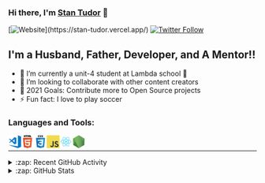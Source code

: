 ### Hi there, I'm [Stan Tudor][website] 👋
<!-- aka Stan2dor  -->

[![Website](https://img.shields.io/website?)](https://stan-tudor.vercel.app/)
[![Twitter Follow](https://img.shields.io/twitter/follow/stantudor?color=1DA1F2&logo=twitter&style=for-the-badge)](https://twitter.com/intent/follow?original_referer=https%3A%2F%2Fgithub.com%2Fstantudor&screen_name=stantudor)

## I'm a Husband, Father, Developer, and A Mentor!!

- 🌱 I’m currently a unit-4 student at Lambda school 🤣
- 👯 I’m looking to collaborate with other content creators
- 🥅 2021 Goals: Contribute more to Open Source projects
- ⚡ Fun fact: I love to play soccer

<!-- ### Connect with me:

[<img align="left" alt="stan2dor" width="22px" color="white" src="https://raw.githubusercontent.com/iconic/open-iconic/master/svg/globe.svg" />][website]
[<img align="left" alt="Stan2dor | Twitter" width="22px" color: white src="https://cdn.jsdelivr.net/npm/simple-icons@v3/icons/twitter.svg" />][twitter]
[<img align="left" alt="Stan2dor | LinkedIn" color="white" width="22px" src="https://cdn.jsdelivr.net/npm/simple-icons@v3/icons/linkedin.svg" />][linkedin]
[<img align="left" alt="Stan2dor | Instagram" width="22px" src="https://cdn.jsdelivr.net/npm/simple-icons@v3/icons/instagram.svg" />][instagram]
<br /> -->

### Languages and Tools:

<img align="left" alt="Visual Studio Code" width="26px" src="https://raw.githubusercontent.com/github/explore/80688e429a7d4ef2fca1e82350fe8e3517d3494d/topics/visual-studio-code/visual-studio-code.png" />
<img align="left" alt="HTML5" width="26px" src="https://raw.githubusercontent.com/github/explore/80688e429a7d4ef2fca1e82350fe8e3517d3494d/topics/html/html.png" />
<img align="left" alt="CSS3" width="26px" src="https://raw.githubusercontent.com/github/explore/80688e429a7d4ef2fca1e82350fe8e3517d3494d/topics/css/css.png" />
<img align="left" alt="JavaScript" width="26px" src="https://raw.githubusercontent.com/github/explore/80688e429a7d4ef2fca1e82350fe8e3517d3494d/topics/javascript/javascript.png" />
<img align="left" alt="React" width="26px" src="https://raw.githubusercontent.com/github/explore/80688e429a7d4ef2fca1e82350fe8e3517d3494d/topics/react/react.png" />
<img align="left" alt="Node.js" width="26px" src="https://raw.githubusercontent.com/github/explore/80688e429a7d4ef2fca1e82350fe8e3517d3494d/topics/nodejs/nodejs.png" />

<br />

---

<details>
  <summary>:zap: Recent GitHub Activity</summary>
  
<!--START_SECTION:activity-->
1. 🗣 Commented 
2. 🎉 Merged PR
3. ❌ Closed PR
<!--END_SECTION:activity-->

</details>

<details>
  <summary>:zap: GitHub Stats</summary>

  <!-- <img align="left" alt="stan2dor's GitHub Stats" src="https://github-readme-stats.stan2dor.vercel.app/api?username=stan2dor&show_icons=true&hide_border=true" /> -->

</details>

[website]: https://stan-tudor.vercel.app/
[twitter]: https://twitter.com/stantudor
[instagram]: https://instagram.com/stantudor
[linkedin]: https://linkedin.com/in/stantudor
